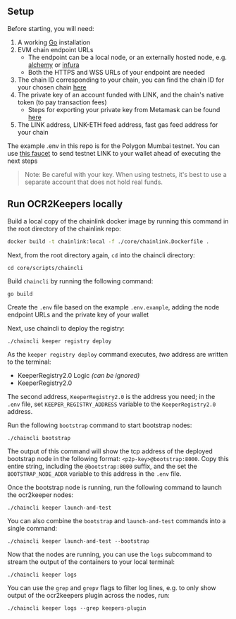 ## Setup

Before starting, you will need:
1. A working [Go](https://go.dev/doc/install) installation
2. EVM chain endpoint URLs 
   - The endpoint can be a local node, or an externally hosted node, e.g. [alchemy](alchemy.com) or [infura](infura.io)
   - Both the HTTPS and WSS URLs of your endpoint are needed
3. The chain ID corresponding to your chain, you can find the chain ID for your chosen chain [here](https://chainlist.org/)
4. The private key of an account funded with LINK, and the chain's native token (to pay transaction fees)
   - Steps for exporting your private key from Metamask can be found [here](https://metamask.zendesk.com/hc/en-us/articles/360015289632-How-to-Export-an-Account-Private-Key)
5. The LINK address, LINK-ETH feed address, fast gas feed address for your chain

The example .env in this repo is for the Polygon Mumbai testnet. You can use [this faucet](https://faucets.chain.link/mumbai) to send testnet LINK 
to your wallet ahead of executing the next steps

>Note: Be careful with your key. When using testnets, it's best to use a separate
>account that does not hold real funds.

## Run OCR2Keepers locally

Build a local copy of the chainlink docker image by running this command in the root directory of the chainlink repo:

```bash
docker build -t chainlink:local -f ./core/chainlink.Dockerfile .
```

Next, from the root directory again, `cd` into the chaincli directory:

```shell
cd core/scripts/chaincli
```

Build `chaincli` by running the following command:

```shell
go build
```

Create the `.env` file based on the example `.env.example`, adding the node endpoint URLs and the private key of your wallet

Next, use chaincli to deploy the registry:

```shell
./chaincli keeper registry deploy
```

As the `keeper registry deploy` command executes, _two_ address are written to the terminal:

- KeeperRegistry2.0 Logic _(can be ignored)_
- KeeperRegistry2.0

The second address, `KeeperRegistry2.0` is the address you need; in the `.env` file, set `KEEPER_REGISTRY_ADDRESS` variable to the `KeeperRegistry2.0` address.

Run the following `bootstrap` command to start bootstrap nodes:

```shell
./chaincli bootstrap
```

The output of this command will show the tcp address of the deployed bootstrap node in the following format: `<p2p-key>@bootstrap:8000`.
Copy this entire string, including the `@bootstrap:8000` suffix, and the set the `BOOTSTRAP_NODE_ADDR` variable to this address in the `.env` file.

Once the bootstrap node is running, run the following command to launch the ocr2keeper nodes:

```shell
./chaincli keeper launch-and-test
```

You can also combine the `bootstrap` and `launch-and-test` commands into a single command:

```shell
./chaincli keeper launch-and-test --bootstrap
```

Now that the nodes are running, you can use the `logs` subcommand to stream the output of the containers to your local terminal:

```shell
./chaincli keeper logs
```

You can use the `grep` and `grepv` flags to filter log lines, e.g. to only show output of the ocr2keepers plugin across the nodes, run:

```shell
./chaincli keeper logs --grep keepers-plugin
```